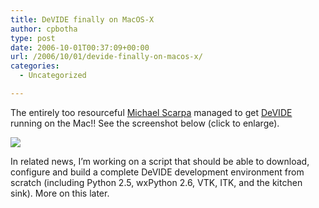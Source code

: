 ```yaml
---
title: DeVIDE finally on MacOS-X
author: cpbotha
type: post
date: 2006-10-01T00:37:09+00:00
url: /2006/10/01/devide-finally-on-macos-x/
categories:
  - Uncategorized

---
```

The entirely too resourceful [Michael Scarpa][1] managed to get [DeVIDE][2] running on the Mac!! See the screenshot below (click to enlarge).

<a data-rel="lightbox-image-0" data-rl_caption="" data-rl_title="" href="http://visualisation.tudelft.nl/~cpbotha/thingies/DeVIDE-MacOS.png" title="">![][3]</a>

In related news, I’m working on a script that should be able to download, configure and build a complete DeVIDE development environment from scratch (including Python 2.5, wxPython 2.6, VTK, ITK, and the kitchen sink). More on this later.

 [1]: http://staff.science.uva.nl/~mscarpa/
 [2]: http://visualisation.tudelft.nl/Projects/DeVIDE
 [3]: http://visualisation.tudelft.nl/~cpbotha/thingies/DeVIDE-MacOS-thumb.jpg
